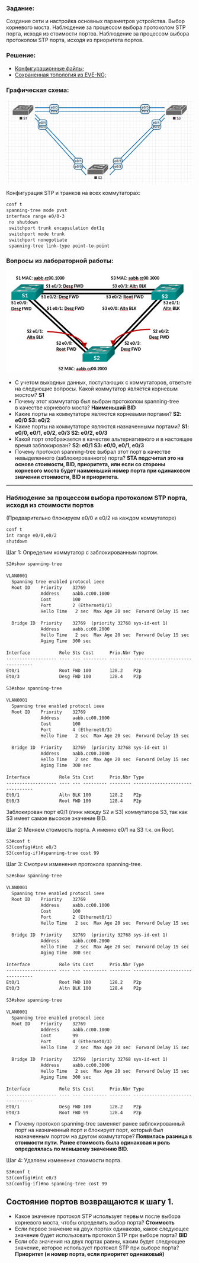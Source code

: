 ### Задание:

Создание сети и настройка основных параметров устройства.
Выбор корневого моста.
Наблюдение за процессом выбора протоколом STP порта, исходя из стоимости портов.
Наблюдение за процессом выбора протоколом STP порта, исходя из приоритета портов.

###  Решение:
- [Конфигурационные файлы;](configs/)
- [Сохраненная топология из EVE-NG;](eve-ng_lab_STP.zip)

### Графическая схема:

![](Topology.PNG)

Конфигурация STP и транков на всех коммутаторах:
```
conf t
spanning-tree mode pvst
interface range e0/0-3
 no shutdown
 switchport trunk encapsulation dot1q
 switchport mode trunk
 switchport nonegotiate
 spanning-tree link-type point-to-point
```

### Вопросы из лабораторной работы:

![](Topology2.PNG)

- С учетом выходных данных, поступающих с коммутаторов, ответьте на следующие вопросы.
Какой коммутатор является корневым мостом?
**S1**
- Почему этот коммутатор был выбран протоколом spanning-tree в качестве корневого моста?
**Наименьший BID**
- Какие порты на коммутаторе являются корневыми портами?
**S2: e0/0
S3: e0/2**
- Какие порты на коммутаторе являются назначенными портами?
**S1: e0/0, e0/1, e0/2, e0/3
S2: e0/2, e0/3**
- Какой порт отображается в качестве альтернативного и в настоящее время заблокирован?
**S2: e0/1
S3: e0/0, e0/1, e0/3**
- Почему протокол spanning-tree выбрал этот порт в качестве невыделенного (заблокированного) порта?
**STA подсчитал это на основе стоимости, BID, приоритета, или если со стороны корневого моста будет наименьший номер порта при одинаковом значении стоимости, BID и приоритета.**
------------
### Наблюдение за процессом выбора протоколом STP порта, исходя из стоимости портов
(Предварительно блокируем e0/0 и e0/2 на каждом коммутаторе)
```
conf t
int range e0/0,e0/2
shutdown
```
Шаг 1:	Определим коммутатор с заблокированным портом.
```
S2#show spanning-tree

VLAN0001
  Spanning tree enabled protocol ieee
  Root ID    Priority    32769
             Address     aabb.cc00.1000
             Cost        100
             Port        2 (Ethernet0/1)
             Hello Time   2 sec  Max Age 20 sec  Forward Delay 15 sec

  Bridge ID  Priority    32769  (priority 32768 sys-id-ext 1)
             Address     aabb.cc00.2000
             Hello Time   2 sec  Max Age 20 sec  Forward Delay 15 sec
             Aging Time  300 sec

Interface           Role Sts Cost      Prio.Nbr Type
------------------- ---- --- --------- -------- --------------------------------
Et0/1               Root FWD 100       128.2    P2p
Et0/3               Desg FWD 100       128.4    P2p

S3#show spanning-tree

VLAN0001
  Spanning tree enabled protocol ieee
  Root ID    Priority    32769
             Address     aabb.cc00.1000
             Cost        100
             Port        4 (Ethernet0/3)
             Hello Time   2 sec  Max Age 20 sec  Forward Delay 15 sec

  Bridge ID  Priority    32769  (priority 32768 sys-id-ext 1)
             Address     aabb.cc00.3000
             Hello Time   2 sec  Max Age 20 sec  Forward Delay 15 sec
             Aging Time  300 sec

Interface           Role Sts Cost      Prio.Nbr Type
------------------- ---- --- --------- -------- --------------------------------
Et0/1               Altn BLK 100       128.2    P2p
Et0/3               Root FWD 100       128.4    P2p
```
Заблокирован порт e0/1 (линк между S2 и S3) коммутатора S3, так как S3 имеет самое высокое значение BID.

Шаг 2: Меняем стоимость порта.
А именно e0/1 на S3 т.к. он Root.
```
S3#conf t
S3(config)#int e0/3
S3(config-if)#spanning-tree cost 99
```
Шаг 3: Смотрим изменения протокола spanning-tree.
```
S2#show spanning-tree

VLAN0001
  Spanning tree enabled protocol ieee
  Root ID    Priority    32769
             Address     aabb.cc00.1000
             Cost        100
             Port        2 (Ethernet0/1)
             Hello Time   2 sec  Max Age 20 sec  Forward Delay 15 sec

  Bridge ID  Priority    32769  (priority 32768 sys-id-ext 1)
             Address     aabb.cc00.2000
             Hello Time   2 sec  Max Age 20 sec  Forward Delay 15 sec
             Aging Time  300 sec

Interface           Role Sts Cost      Prio.Nbr Type
------------------- ---- --- --------- -------- --------------------------------
Et0/1               Root FWD 100       128.2    P2p
Et0/3               Altn BLK 100       128.4    P2p

S3#show spanning-tree

VLAN0001
  Spanning tree enabled protocol ieee
  Root ID    Priority    32769
             Address     aabb.cc00.1000
             Cost        99
             Port        4 (Ethernet0/3)
             Hello Time   2 sec  Max Age 20 sec  Forward Delay 15 sec

  Bridge ID  Priority    32769  (priority 32768 sys-id-ext 1)
             Address     aabb.cc00.3000
             Hello Time   2 sec  Max Age 20 sec  Forward Delay 15 sec
             Aging Time  300 sec

Interface           Role Sts Cost      Prio.Nbr Type
------------------- ---- --- --------- -------- --------------------------------
Et0/1               Desg FWD 100       128.2    P2p
Et0/3               Root FWD 99        128.4    P2p

```
- Почему протокол spanning-tree заменяет ранее заблокированный порт на назначенный порт и блокирует порт, который был назначенным портом на другом коммутаторе?
**Появилась разница в стоимости пути. Ранее стоимость была одинаковая и роль определялась по меньшему значению BID.**

Шаг 4:	Удаляем изменения стоимости порта.
```
S3#conf t
S3(config)#int e0/3
S3(config-if)#no spanning-tree cost 99
```
Состояние портов возвращаются к шагу 1.
------------
- Какое значение протокол STP использует первым после выбора корневого моста, чтобы определить выбор порта?
**Стоимость**
- Если первое значение на двух портах одинаково, какое следующее значение будет использовать протокол STP при выборе порта?
**BID**
- Если оба значения на двух портах равны, каким будет следующее значение, которое использует протокол STP при выборе порта?
**Приоритет (и номер порта, если приоритет одинаковый)**
